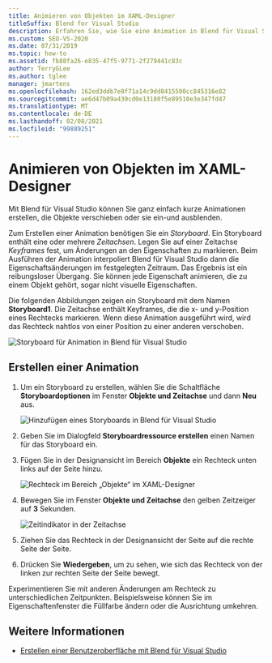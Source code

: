 ```yaml
---
title: Animieren von Objekten im XAML-Designer
titleSuffix: Blend for Visual Studio
description: Erfahren Sie, wie Sie eine Animation in Blend für Visual Studio erstellen, indem Sie ein Storyboard mit einer Zeitachse und Keyframes verwenden, um ein Objekt in XAML-Designer zu animieren.
ms.custom: SEO-VS-2020
ms.date: 07/31/2019
ms.topic: how-to
ms.assetid: fb88fa26-e835-47f5-9771-2f279441c83c
author: TerryGLee
ms.author: tglee
manager: jmartens
ms.openlocfilehash: 162ed3ddb7e8f71a14c9dd8415500cc845316e82
ms.sourcegitcommit: ae6d47b09a439cd0e13180f5e89510e3e347fd47
ms.translationtype: MT
ms.contentlocale: de-DE
ms.lasthandoff: 02/08/2021
ms.locfileid: "99889251"
---
```

# <a name="animate-objects-in-xaml-designer"></a>Animieren von Objekten im XAML-Designer

Mit Blend für Visual Studio können Sie ganz einfach kurze Animationen erstellen, die Objekte verschieben oder sie ein-und ausblenden.

Zum Erstellen einer Animation benötigen Sie ein *Storyboard*. Ein Storyboard enthält eine oder mehrere *Zeitachsen*. Legen Sie auf einer Zeitachse *Keyframes* fest, um Änderungen an den Eigenschaften zu markieren. Beim Ausführen der Animation interpoliert Blend für Visual Studio dann die Eigenschaftsänderungen im festgelegten Zeitraum. Das Ergebnis ist ein reibungsloser Übergang. Sie können jede Eigenschaft animieren, die zu einem Objekt gehört, sogar nicht visuelle Eigenschaften.

Die folgenden Abbildungen zeigen ein Storyboard mit dem Namen **Storyboard1**. Die Zeitachse enthält Keyframes, die die x- und y-Position eines Rechtecks markieren. Wenn diese Animation ausgeführt wird, wird das Rechteck nahtlos von einer Position zu einer anderen verschoben.

![Storyboard für Animation in Blend für Visual Studio](media/storyboard-timeline.png)

## <a name="create-an-animation"></a>Erstellen einer Animation

1. Um ein Storyboard zu erstellen, wählen Sie die Schaltfläche **Storyboardoptionen** im Fenster **Objekte und Zeitachse** und dann **Neu** aus.

   ![Hinzufügen eines Storyboards in Blend für Visual Studio](media/new-storyboard.png)

2. Geben Sie im Dialogfeld **Storyboardressource erstellen** einen Namen für das Storyboard ein.

3. Fügen Sie in der Designansicht im Bereich **Objekte** ein Rechteck unten links auf der Seite hinzu.

   ![Rechteck im Bereich „Objekte“ im XAML-Designer](media/add-rectangle.PNG)

4. Bewegen Sie im Fenster **Objekte und Zeitachse** den gelben Zeitzeiger auf **3** Sekunden.

   ![Zeitindikator in der Zeitachse](media/timeline-indicator.PNG)

5. Ziehen Sie das Rechteck in der Designansicht der Seite auf die rechte Seite der Seite.

6. Drücken Sie **Wiedergeben**, um zu sehen, wie sich das Rechteck von der linken zur rechten Seite der Seite bewegt.

Experimentieren Sie mit anderen Änderungen am Rechteck zu unterschiedlichen Zeitpunkten. Beispielsweise können Sie im Eigenschaftenfenster die Füllfarbe ändern oder die Ausrichtung umkehren.

## <a name="see-also"></a>Weitere Informationen

- [Erstellen einer Benutzeroberfläche mit Blend für Visual Studio](../xaml-tools/creating-a-ui-by-using-blend-for-visual-studio.md)
